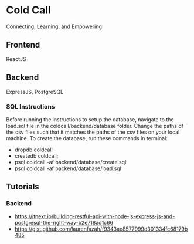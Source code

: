 # Cold Call
Connecting, Learning, and Empowering


## Frontend
ReactJS

## Backend
ExpressJS, PostgreSQL

### SQL Instructions
Before running the instructions to setup the database, navigate to the load.sql file in the coldcall/backend/database folder. Change the paths of the csv files such that it matches the paths of the csv files on your local machine.
To create the database, run these commands in terminal:
- dropdb coldcall
- createdb coldcall;
- psql coldcall -af backend/database/create.sql
- psql coldcall -af backend/database/load.sql



## Tutorials
### Backend
- https://itnext.io/building-restful-api-with-node-js-express-js-and-postgresql-the-right-way-b2e718ad1c66
- https://gist.github.com/laurenfazah/f9343ae8577999d301334fc68179b485

